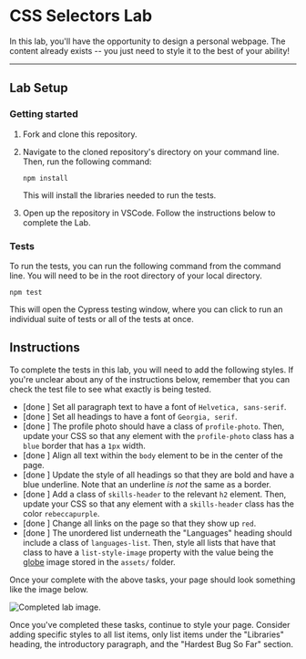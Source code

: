 # CSS Selectors Lab

In this lab, you'll have the opportunity to design a personal webpage. The content already exists -- you just need to style it to the best of your ability!

---

## Lab Setup

### Getting started

1. Fork and clone this repository.

1. Navigate to the cloned repository's directory on your command line. Then, run the following command:

   ```
   npm install
   ```

   This will install the libraries needed to run the tests.

1. Open up the repository in VSCode. Follow the instructions below to complete the Lab.

### Tests

To run the tests, you can run the following command from the command line. You will need to be in the root directory of your local directory.

```
npm test
```

This will open the Cypress testing window, where you can click to run an individual suite of tests or all of the tests at once.

## Instructions

To complete the tests in this lab, you will need to add the following styles. If you're unclear about any of the instructions below, remember that you can check the test file to see what exactly is being tested.

- [done ] Set all paragraph text to have a font of `Helvetica, sans-serif`.
- [done ] Set all headings to have a font of `Georgia, serif`.
- [done ] The profile photo should have a class of `profile-photo`. Then, update your CSS so that any element with the `profile-photo` class has a `blue` border that has a `1px` width.
- [done ] Align all text within the `body` element to be in the center of the page.
- [done ] Update the style of all headings so that they are bold and have a blue underline. Note that an underline _is not_ the same as a border.
- [done ] Add a class of `skills-header` to the relevant `h2` element. Then, update your CSS so that any element with a `skills-header` class has the color `rebeccapurple`.
- [done ] Change all links on the page so that they show up `red`.
- [done ] The unordered list underneath the "Languages" heading should include a class of `languages-list`. Then, style all lists that have that class to have a `list-style-image` property with the value being the [globe](./assets/globe.png) image stored in the `assets/` folder.

Once your complete with the above tasks, your page should look something like the image below.

![Completed lab image.](./assets/styled-page.png)

Once you've completed these tasks, continue to style your page. Consider adding specific styles to all list items, only list items under the "Libraries" heading, the introductory paragraph, and the "Hardest Bug So Far" section.

